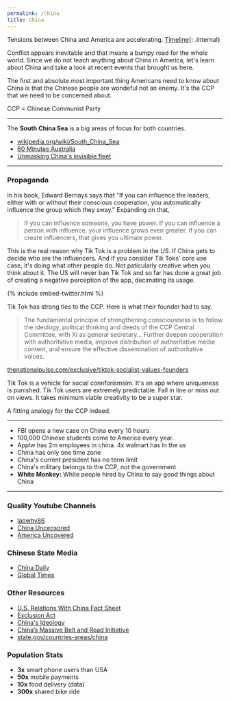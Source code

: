 ```yaml
---
permalink: /china
title: China
---
```


Tensions between China and America are accelerating. [Timeline](/china/timeline){: .internal}


Conflict appears inevitable and that means a bumpy road for the whole world. Since we do not teach anything about China in America, let's learn about China and take a look at recent events that brought us here.

The first and absolute most important thing Americans need to know about China is that the Chinese people are wondeful not an enemy. It's the CCP that we need to be concerned about.

CCP = Chinese Communist Party

---

The **South China Sea** is a big areas of focus for both countries. 


- [wikipedia.org/wiki/South_China_Sea](https://en.wikipedia.org/wiki/South_China_Sea)
- [60 Minutes Australia](https://www.youtube.com/watch?v=BzCqQKnF9Oo)
- [Unmasking China's invisible fleet](https://newsinteractives.cbc.ca/longform/china-at-sea)

---

### Propaganda

In his book, Edward Bernays says that "If you can influence the leaders, either with or without their conscious cooperation, you automatically influence the group which they sway." Expanding on that,

> If you can influence someone, you have power. If you can influence a person with influence, your influence grows even greater. If you can create influencers, that gives you ultimate power. 

This is the real reason why Tik Tok is a problem in the US. If China gets to decide who are the influencers. And if you consider Tik Toks' core use case, it's doing what other people do. Not paticularly creative when you think about it. The US will never ban Tik Tok and so far has done a great job of creating a negative perception of the app, decimating its usage. 

{% include embed-twitter.html %}

Tik Tok has strong ties to the CCP. Here is what their founder had to say.

> The fundamental principle of strengthening consciousness is to follow the ideology, political thinking and deeds of the CCP Central Committee, with Xi as general secretary... Further deepen cooperation with authoritative media, improve distribution of authoritative media content, and ensure the effective dissemination of authoritative voices.

[thenationalpulse.com/exclusive/tiktok-socialist-values-founders](https://thenationalpulse.com/exclusive/tiktok-socialist-values-founders/)


Tik Tok is a vehicle for social connforismsim. It's an app where uniqueness is punished. Tik Tok users are extremely predictable. Fall in line or miss out on views. It takes minimum viable creativity to be a super star. 

A fitting analogy for the CCP indeed.

---

- FBI opens a new case on China every 10 hours
- 100,000 Chinese students come to America every year.
- Applw has 2m employees in china. 4x walmart has in the us
- China has only one time zone
- China's current president has no term limit
- China's military belongs to the CCP, not the government
- **White Monkey:** White people hired by China to say good things about China

---

### Quality Youtube Channels

- [laowhy86](https://www.youtube.com/c/laowhy86)
- [China Uncensored](https://www.youtube.com/user/NTDChinaUncensored)
- [America Uncovered](https://www.youtube.com/channel/UC_7vFlErTHxVD-IFNB-BFCg)

### Chinese State Media

- [China Daily](http://global.chinadaily.com.cn)
- [Global Times](https://twitter.com/globaltimesnews)

### Other Resources

- [U.S. Relations With China Fact Sheet](https://www.state.gov/u-s-relations-with-china/)
- [Exclusion Act](https://history.state.gov/milestones/1866-1898/chinese-immigration)
- [China's Ideology](https://palladiummag.com/2019/05/31/xi-jinping-in-translation-chinas-guiding-ideology/)
- [China’s Massive Belt and Road Initiative](https://www.cfr.org/backgrounder/chinas-massive-belt-and-road-initiative)
- [state.gov/countries-areas/china](https://www.state.gov/countries-areas/china/)

### Population Stats

- **3x** smart phone users than USA
- **50x** mobile payments
- **10x** food delivery (data)
- **300x** shared bike ride

